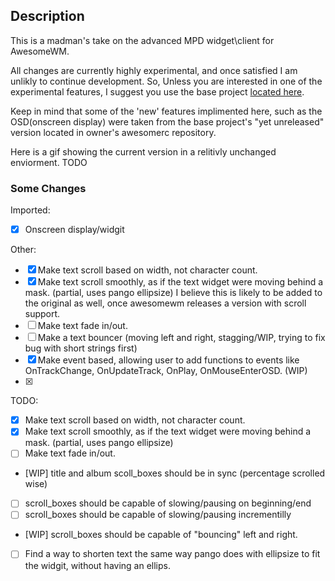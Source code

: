 ## Description ##

This is a madman's take on the advanced MPD widget\client for AwesomeWM.

All changes are currently highly experimental, and once satisfied I am unlikly to continue development. So, Unless you are interested in one of the experimental features, I suggest you use the base project [located here](https://github.com/alexander-yakushev/awesompd).

Keep in mind that some of the 'new' features implimented here, such as the OSD(onscreen display) were taken from the base project's "yet unreleased" version located in owner's awesomerc repository.

Here is a gif showing the current version in a relitivly unchanged enviorment.
TODO


### Some Changes ###
Imported:
- [x] Onscreen display/widgit

Other:
- [x] Make text scroll based on width, not character count.
- [x] Make text scroll smoothly, as if the text widget were moving behind a mask. (partial, uses pango ellipsize) I believe this is likely to be added to the original as well, once awesomewm releases a version with scroll support.
- [ ] Make text fade in/out.
- [ ] Make a text bouncer (moving left and right, stagging/WIP, trying to fix bug with short strings first)
- [x] Make event based, allowing user to add functions to events like OnTrackChange, OnUpdateTrack, OnPlay, OnMouseEnterOSD. (WIP)
- [x] 

TODO:
- [x] Make text scroll based on width, not character count.
- [x] Make text scroll smoothly, as if the text widget were moving behind a mask. (partial, uses pango ellipsize)
- [ ] Make text fade in/out.
- [WIP] title and album scoll_boxes should be in sync (percentage scrolled
  wise)
- [ ] scroll_boxes should be capable of slowing/pausing on beginning/end
- [ ] scroll_boxes should be capable of slowing/pausing incrementilly
- [WIP] scroll_boxes should be capable of "bouncing" left and right.
- [ ] Find a way to shorten text the same way pango does with ellipsize
  to fit the widgit, without having an ellips.
